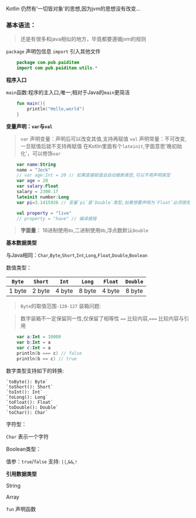 Kotlin 仍然有‘一切皆对象'的思想,因为jvm的思想没有改变...

### 基本语法：
> 还是有很多和java相似的地方，毕竟都要遵循jvm的规则

`package` 声明包信息
`import` 引入其他文件

```kotlin
    package com.pub.paiditem
    import com.pub.paiditem.utils.*
```

**程序入口**

`main`函数:程序的主入口,唯一;相对于Java的`main`更简洁

```kotlin
    fun main(){
        println("Hello,world")
    }
```

**变量声明：`var`与`val`**

> `var` 声明变量：声明后可以改变其值,支持再赋值
> `val` 声明常量：不可改变,一旦赋值后就不支持再赋值
> 在Kotlin里面有个`lateinit`,字面意思'晚初始化'，可以修饰`var`

```kotlin
    var name:String
    name = "Jeck"
    // var age:Int = 20 // 如果直接赋值会自动推断类型,可以不用声明类型
    var age = 20
    var salary:Float
    salary = 2300.1f
    lateinit number:Long
    var pi=3.1415926 // 变量`pi`是`Double`类型,如果想要声明为`Float`必须使用`f`进行标识

    val property = "live"
    // property = "have" // 编译报错
```
> **字面量**： 16进制使用`0x`,二进制使用`0b`,浮点数默认`Double`

**基本数据类型**

与Java相同：`Char`,`Byte`,`Short`,`Int`,`Long`,`Float`,`Double`,`Boolean`

数值类型：

|`Byte`|`Short`|`Int`|`Long`|`Float`|`Double`|
|:-:|:-:|:-:|:-:|:-:|:-:|
|1 byte|2 byte|4 byte|8 byte|4 byte|8 byte|

> `Byte`的取值范围`-128-127`
装箱问题:

> 数字装箱不一定保留同一性,仅保留了相等性
> `==` 比较内容,`===` 比较内容与引用

```kotlin
    var a:Int = 10000
    var b:Int = a
    var c:Int = a
    println(b === c) // false
    println(b == c) // true
```

数字类型支持如下的转换:

    `toByte(): Byte`
    `toShort(): Short`
    `toInt(): Int`
    `toLong(): Long`
    `toFloat(): Float`
    `toDouble(): Double`
    `toChar(): Char`

字符型：

`Char` 表示一个字符

Boolean类型：

值参：`true`/`false`
支持: `||`,`&&`,`!`

**引用数据类型**

String

Array


`fun` 声明函数
